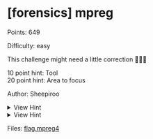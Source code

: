 # [forensics] mpreg

Points: 649

Difficulty: easy

This challenge might need a little correction 💢💢💢

10 point hint: Tool  
20 point hint: Area to focus

Author: Sheepiroo

<details>
<summary>View Hint</summary>

You'll need a hex editor like HxD

</details>

<details>
<summary>View Hint</summary>

Check the magic bytes/file signatures at the start of the file for anything unusual https://en.wikipedia.org/wiki/List_of_file_signatures

</details>

<style>
details summary { 
    cursor: pointer;
}
</style>

Files: [flag.mpreg4](./flag.mpreg4)

##
